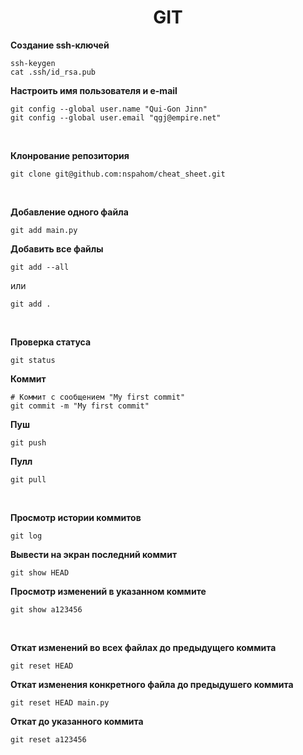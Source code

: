 <h1 align="center"> GIT </h1>

**Создание ssh-ключей**

    ssh-keygen
    cat .ssh/id_rsa.pub


**Настроить имя пользователя и e-mail**

    git config --global user.name "Qui-Gon Jinn"
    git config --global user.email "qgj@empire.net"

<br>

**Клонрование репозитория**

    git clone git@github.com:nspahom/cheat_sheet.git 

<br>

**Добавление одного файла**

    git add main.py

**Добавить все файлы**

    git add --all

или

    git add .  

<br>

**Проверка статуса**
    
    git status

**Коммит**
    
    # Коммит с сообщением "My first commit"
    git commit -m "My first commit"

**Пуш**
    
    git push

**Пулл**
    
    git pull

<br>

**Просмотр истории коммитов**

    git log

**Вывести на экран последний коммит**

    git show HEAD 

**Просмотр изменений в указанном коммите**

    git show a123456

<br>

**Откат изменений во всех файлах до предыдущего коммита**

    git reset HEAD

**Откат изменения конкретного файла до предыдушего коммита**

    git reset HEAD main.py

**Откат до указанного коммита**
    
    git reset a123456
